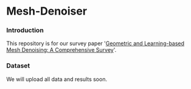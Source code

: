 # Mesh-Denoiser

### Introduction
This repository is for our survey paper '[Geometric and Learning-based Mesh Denoising: A Comprehensive Survey](https://arxiv.org/pdf/2209.00841.pdf)'.

### Dataset
We will upload all data and results soon.

